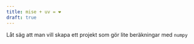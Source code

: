 ```yaml
---
title: mise + uv = ❤︎
draft: true
---
```


Låt säg att man vill skapa ett projekt som gör lite beräkningar med `numpy`<!--more-->
